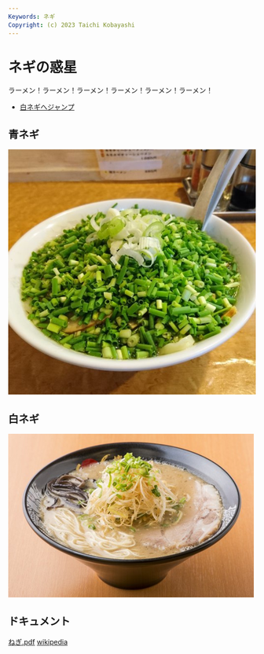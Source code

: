 ```yaml
---
Keywords: ネギ
Copyright: (c) 2023 Taichi Kobayashi
---
```


# ネギの惑星

ラーメン！ラーメン！ラーメン！ラーメン！ラーメン！ラーメン！

* [白ネギへジャンプ](#white)

## 青ネギ

![青ネギ](./green_negi.jpg)

## <span id="white">白ネギ</span>

![](white_negi.jpg)

## ドキュメント

[ねぎ.pdf](ねぎ.pdf)
[wikipedia](https://ja.wikipedia.org/wiki/%E3%83%8D%E3%82%AE)
